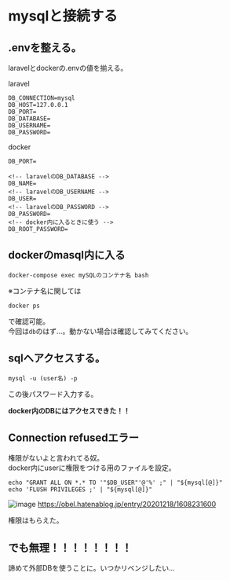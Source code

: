 # mysqlと接続する

## .envを整える。
laravelとdockerの.envの値を揃える。

laravel
```
DB_CONNECTION=mysql
DB_HOST=127.0.0.1
DB_PORT=
DB_DATABASE=
DB_USERNAME=
DB_PASSWORD=
```
docker
```
DB_PORT=

<!-- laravelのDB_DATABASE -->
DB_NAME=
<!-- laravelのDB_USERNAME -->
DB_USER=
<!-- laravelのDB_PASSWORD -->
DB_PASSWORD=
<!-- docker内に入るときに使う -->
DB_ROOT_PASSWORD=
```

## dockerのmasql内に入る
```
docker-compose exec mySQLのコンテナ名 bash
```

※コンテナ名に関しては
```
docker ps
```
で確認可能。  
今回は`db`のはず…。動かない場合は確認してみてください。

## sqlへアクセスする。
```
mysql -u (user名) -p
```
この後パスワード入力する。

**docker内のDBにはアクセスできた！！**

## Connection refusedエラー
権限がないよと言われてる奴。  
docker内にuserに権限をつける用のファイルを設定。

```
echo "GRANT ALL ON *.* TO '"$DB_USER"'@'%' ;" | "${mysql[@]}"
echo 'FLUSH PRIVILEGES ;' | "${mysql[@]}"
```
![image](https://user-images.githubusercontent.com/84951254/145712354-fc85ecd6-0bc0-49a3-824e-428e5d9e4833.png)
https://obel.hatenablog.jp/entry/20201218/1608231600  

権限はもらえた。


## でも無理！！！！！！！！
諦めて外部DBを使うことに。いつかリベンジしたい…
